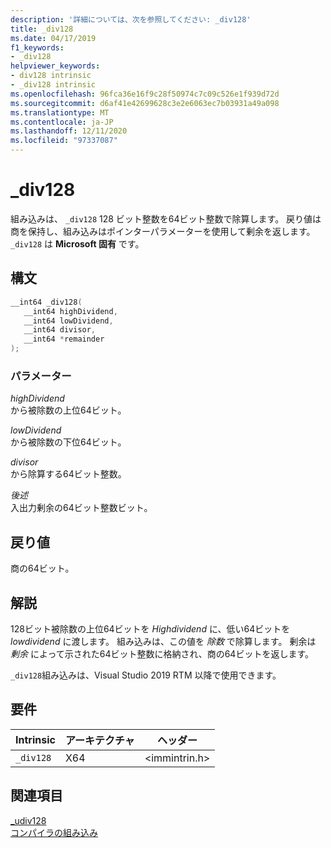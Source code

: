 ```yaml
---
description: '詳細については、次を参照してください: _div128'
title: _div128
ms.date: 04/17/2019
f1_keywords:
- _div128
helpviewer_keywords:
- div128 intrinsic
- _div128 intrinsic
ms.openlocfilehash: 96fca36e16f9c28f50974c7c09c526e1f939d72d
ms.sourcegitcommit: d6af41e42699628c3e2e6063ec7b03931a49a098
ms.translationtype: MT
ms.contentlocale: ja-JP
ms.lasthandoff: 12/11/2020
ms.locfileid: "97337087"
---
```

# <a name="_div128"></a>_div128

組み込みは、 `_div128` 128 ビット整数を64ビット整数で除算します。 戻り値は商を保持し、組み込みはポインターパラメーターを使用して剰余を返します。 `_div128` は **Microsoft 固有** です。

## <a name="syntax"></a>構文

```C
__int64 _div128(
   __int64 highDividend,
   __int64 lowDividend,
   __int64 divisor,
   __int64 *remainder
);
```

### <a name="parameters"></a>パラメーター

*highDividend* \
から被除数の上位64ビット。

*lowDividend* \
から被除数の下位64ビット。

*divisor* \
から除算する64ビット整数。

*後述* \
入出力剰余の64ビット整数ビット。

## <a name="return-value"></a>戻り値

商の64ビット。

## <a name="remarks"></a>解説

128ビット被除数の上位64ビットを *Highdividend* に、低い64ビットを *lowdividend* に渡します。 組み込みは、この値を *除数* で除算します。 剰余は *剰余* によって示された64ビット整数に格納され、商の64ビットを返します。

`_div128`組み込みは、Visual Studio 2019 RTM 以降で使用できます。

## <a name="requirements"></a>要件

|Intrinsic|アーキテクチャ|ヘッダー|
|---------------|------------------|------------|
|`_div128`|X64|\<immintrin.h>|

## <a name="see-also"></a>関連項目

[_udiv128](udiv128.md) \
[コンパイラの組み込み](compiler-intrinsics.md)
